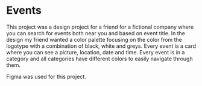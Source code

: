 # Events

This project was a design project for a friend for a fictional company where you can search for events both near you and based on event title. In the design my friend wanted a color palette focusing on the color from the logotype with a combination of black, white and greys. Every event is a card where you can see a picture, location, date and time. Every event is in a category and all categories have different colors to easily navigate through them. 

Figma was used for this project.
